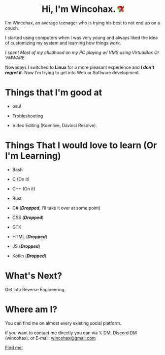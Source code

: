 <h1 align="center">
    Hi, I'm Wincohax. <img src="IMGS/Alfin YT 12.jpg" width="20" height="20" alt="MiniWinco">
</img>
</h1>

I'm Wincohax, an average teenager who is trying his best to not end up on a couch.

I started using computers when I was very young and always liked the idea of customizing my system and learning how things work.

_I spent Most of my childhood on my PC playing w/ VMS using VirtualBox Or VMWARE._

Nowadays I switched to **Linux** for a more pleasant experience and **_I don't regret it._** Now I'm trying to get into Web or Software development.

# Things that I'm good at

- osu!

- Trobleshooting 

- Video Editing (Kdenlive, Davinci Resolve).

# Things That I would love to learn (Or I'm Learning)

- Bash

- C (On it)

- C++ (On it)

- Rust

- C# (**_Dropped_**, I'll take it over at some point)

- CSS (**_Dropped_**)

- GTK 

- HTML (**_Dropped_**)

- JS (**_Dropped_**)

- Kotlin (**_Dropped_**)

# What's Next?

Get into Reverse Engineering.

# Where am I?

You can find me on almost every existing social platform.

if you want to contact me directly you can via 𝕏 DM, Discord DM (wincohax), or E-mail: wincohax@gmail.com

[Find me!](https://linktr.ee/Wincohax)
